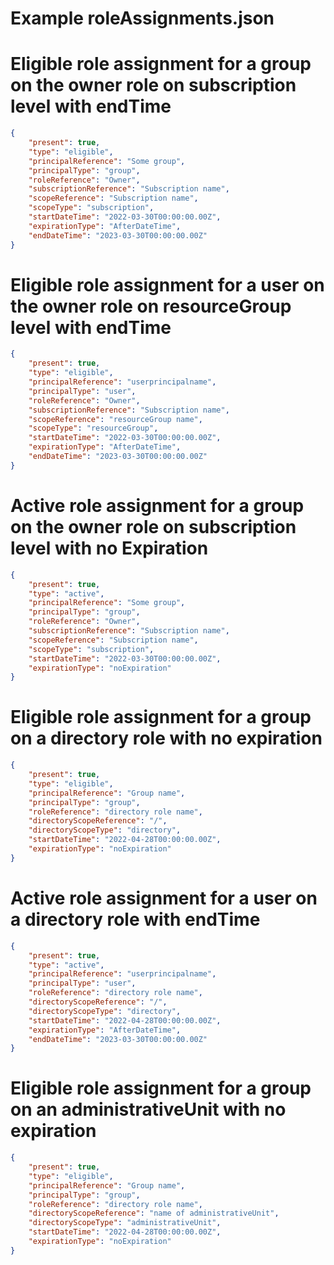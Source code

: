 # Example roleAssignments.json

# Eligible role assignment for a group on the owner role on subscription level with endTime
```json
{
    "present": true,
    "type": "eligible",
    "principalReference": "Some group",
    "principalType": "group",
    "roleReference": "Owner",
    "subscriptionReference": "Subscription name",
    "scopeReference": "Subscription name",
    "scopeType": "subscription",
    "startDateTime": "2022-03-30T00:00:00.00Z",
    "expirationType": "AfterDateTime",
    "endDateTime": "2023-03-30T00:00:00.00Z"
}
```

# Eligible role assignment for a user on the owner role on resourceGroup level with endTime

```json
{
    "present": true,
    "type": "eligible",
    "principalReference": "userprincipalname",
    "principalType": "user",
    "roleReference": "Owner",
    "subscriptionReference": "Subscription name",
    "scopeReference": "resourceGroup name",
    "scopeType": "resourceGroup",
    "startDateTime": "2022-03-30T00:00:00.00Z",
    "expirationType": "AfterDateTime",
    "endDateTime": "2023-03-30T00:00:00.00Z"
}
```

# Active role assignment for a group on the owner role on subscription level with no Expiration
```json
{
    "present": true,
    "type": "active",
    "principalReference": "Some group",
    "principalType": "group",
    "roleReference": "Owner",
    "subscriptionReference": "Subscription name",
    "scopeReference": "Subscription name",
    "scopeType": "subscription",
    "startDateTime": "2022-03-30T00:00:00.00Z",
    "expirationType": "noExpiration"
}
```

# Eligible role assignment for a group on a directory role with no expiration
```json
{
    "present": true,
    "type": "eligible",
    "principalReference": "Group name",
    "principalType": "group",
    "roleReference": "directory role name",
    "directoryScopeReference": "/",
    "directoryScopeType": "directory",
    "startDateTime": "2022-04-28T00:00:00.00Z",
    "expirationType": "noExpiration"
}
```

# Active role assignment for a user on a directory role with endTime
```json
{
    "present": true,
    "type": "active",
    "principalReference": "userprincipalname",
    "principalType": "user",
    "roleReference": "directory role name",
    "directoryScopeReference": "/",
    "directoryScopeType": "directory",
    "startDateTime": "2022-04-28T00:00:00.00Z",
    "expirationType": "AfterDateTime",
    "endDateTime": "2023-03-30T00:00:00.00Z"
}
```

# Eligible role assignment for a group on an administrativeUnit with no expiration
```json
{
    "present": true,
    "type": "eligible",
    "principalReference": "Group name",
    "principalType": "group",
    "roleReference": "directory role name",
    "directoryScopeReference": "name of administrativeUnit",
    "directoryScopeType": "administrativeUnit",
    "startDateTime": "2022-04-28T00:00:00.00Z",
    "expirationType": "noExpiration"
}
```